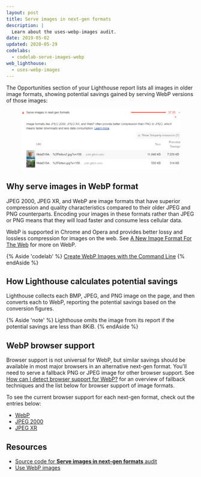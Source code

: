 ```yaml
---
layout: post
title: Serve images in next-gen formats
description: |
  Learn about the uses-webp-images audit.
date: 2019-05-02
updated: 2020-05-29
codelabs:
  - codelab-serve-images-webp
web_lighthouse:
  - uses-webp-images
---
```


The Opportunities section of your Lighthouse report lists all images
in older image formats,
showing potential savings gained by serving WebP versions of those images:

<figure class="w-figure">
  <img class="w-screenshot" src="uses-webp-images.png" alt="A screenshot of the Lighthouse Serve images in next-gen formats audit">
</figure>

## Why serve images in WebP format

JPEG 2000, JPEG XR, and WebP are image formats that have superior compression and quality characteristics compared to their older JPEG and PNG counterparts. Encoding your images in these formats rather than JPEG or PNG means that they will load faster and consume less cellular data.

WebP is supported in Chrome and Opera and provides better lossy and lossless compression for images on the web.
See [A New Image Format For The Web](https://developers.google.com/speed/webp/)
for more on WebP.

{% Aside 'codelab' %}
[Create WebP Images with the Command Line](/codelab-serve-images-webp)
{% endAside %}

## How Lighthouse calculates potential savings

Lighthouse collects each BMP, JPEG, and PNG image on the page,
and then converts each to WebP,
reporting the potential savings based on the conversion figures.

{% Aside 'note' %}
Lighthouse omits the image from its report if the potential savings are less than 8KiB.
{% endAside %}

## WebP browser support

Browser support is not universal for WebP, but similar savings should be available in most major browsers in an alternative next-gen format. You'll need to serve a fallback PNG or JPEG image for other browser support. See
[How can I detect browser support for WebP?](https://developers.google.com/speed/webp/faq#how_can_i_detect_browser_support_for_webp) for an overview of fallback techniques and the list below for browser support of image formats.

To see the current browser support for each next-gen format, check out the entries below:

- [WebP](https://caniuse.com/#feat=webp)
- [JPEG 2000](https://caniuse.com/#feat=jpeg2000)
- [JPEG XR](https://caniuse.com/#feat=jpegxr)

## Resources

- [Source code for **Serve images in next-gen formats** audit](https://github.com/GoogleChrome/lighthouse/blob/master/lighthouse-core/audits/byte-efficiency/uses-webp-images.js)
- [Use WebP images](/serve-images-webp)

<!-- https://www.reddit.com/r/webdev/comments/gspjwe/serve_images_in_nextgen_formats/ -->
